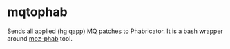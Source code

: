 # mqtophab

Sends all applied (hg qapp) MQ patches to Phabricator. It is a bash wrapper around [moz-phab](https://moz-conduit.readthedocs.io/en/latest/phabricator-user.html#submitting-patches) tool.
